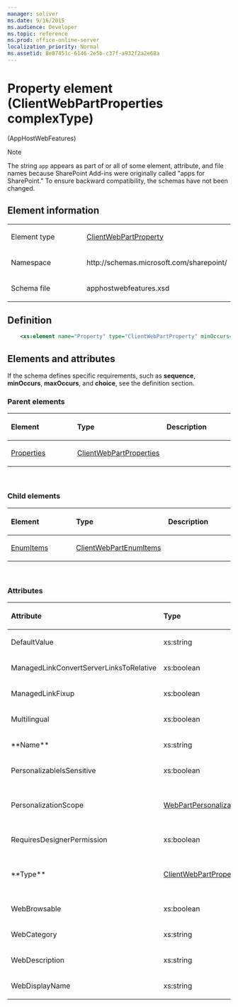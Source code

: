 ```yaml
---
manager: soliver
ms.date: 9/16/2015
ms.audience: Developer
ms.topic: reference
ms.prod: office-online-server
localization_priority: Normal
ms.assetid: 8e87451c-6146-2e5b-c37f-a932f2a2e68a
---
```


# Property element (ClientWebPartProperties complexType) 

(AppHostWebFeatures)

> [!NOTE] 
> The string `app` appears as part of or all of some element, attribute, and file names because SharePoint Add-ins were originally called "apps for SharePoint." To ensure backward compatibility, the schemas have not been changed. 

## Element information

<table>
<colgroup>
<col width="50%" />
<col width="50%" />
</colgroup>
<tbody>
<tr class="odd">
<td align="left"><p><span class="label">Element type</span></p></td>
<td align="left"><p><a href="clientwebpartproperty-complextype-apphostwebfeatures.md">ClientWebPartProperty</a></p></td>
</tr>
<tr class="even">
<td align="left"><p><span class="label">Namespace</span></p></td>
<td align="left"><p>http://schemas.microsoft.com/sharepoint/</p></td>
</tr>
<tr class="odd">
<td align="left"><p><span class="label">Schema file</span></p></td>
<td align="left"><p>apphostwebfeatures.xsd</p></td>
</tr>
</tbody>
</table>

## Definition

```XML
    <xs:element name="Property" type="ClientWebPartProperty" minOccurs="0" maxOccurs="unbounded"></xs:element>
```

## Elements and attributes

If the schema defines specific requirements, such as **sequence**, **minOccurs**, **maxOccurs**, and **choice**, see the definition section.


### Parent elements

<table>
<colgroup>
<col width="33%" />
<col width="33%" />
<col width="33%" />
</colgroup>
<thead>
<tr class="header">
<th align="left"><p>Element</p></th>
<th align="left"><p>Type</p></th>
<th align="left"><p>Description</p></th>
</tr>
</thead>
<tbody>
<tr class="odd">
<td align="left"><p><a href="properties-element-clientwebpartdefinition-complextypeapphostwebfeatures.md">Properties</a></p></td>
<td align="left"><p><a href="clientwebpartproperties-complextype-apphostwebfeatures.md">ClientWebPartProperties</a></p></td>
<td align="left"><p></p></td>
</tr>
</tbody>
</table>

<br/> 

### Child elements

<table>
<colgroup>
<col width="33%" />
<col width="33%" />
<col width="33%" />
</colgroup>
<thead>
<tr class="header">
<th align="left"><p>Element</p></th>
<th align="left"><p>Type</p></th>
<th align="left"><p>Description</p></th>
</tr>
</thead>
<tbody>
<tr class="odd">
<td align="left"><p><a href="enumitems-element-clientwebpartproperty-complextypeapphostwebfeatures.md">EnumItems</a></p></td>
<td align="left"><p><a href="clientwebpartenumitems-complextype-apphostwebfeatures.md">ClientWebPartEnumItems</a></p></td>
<td align="left"><p></p></td>
</tr>
</tbody>
</table>

<br/> 

### Attributes

<table>
<colgroup>
<col width="20%" />
<col width="20%" />
<col width="20%" />
<col width="10%" />
<col width="30%" />
</colgroup>
<thead>
<tr class="header">
<th align="left"><p>Attribute</p></th>
<th align="left"><p>Type</p></th>
<th align="left"><p>Required</p></th>
<th align="left"><p>Description</p></th>
<th align="left"><p>Possible values</p></th>
</tr>
</thead>
<tbody>
<tr class="odd">
<td align="left"><p>DefaultValue</p></td>
<td align="left"><p>xs:string</p></td>
<td align="left"><p>required</p></td>
<td align="left"><p></p></td>
<td align="left"><p>Values of the xs:string type.</p></td>
</tr>
<tr class="even">
<td align="left"><p>ManagedLinkConvertServerLinksToRelative</p></td>
<td align="left"><p>xs:boolean</p></td>
<td align="left"><p>optional</p></td>
<td align="left"><p></p></td>
<td align="left"><p>Values of the xs:boolean type.</p></td>
</tr>
<tr class="odd">
<td align="left"><p>ManagedLinkFixup</p></td>
<td align="left"><p>xs:boolean</p></td>
<td align="left"><p>optional</p></td>
<td align="left"><p></p></td>
<td align="left"><p>Values of the xs:boolean type.</p></td>
</tr>
<tr class="even">
<td align="left"><p>Multilingual</p></td>
<td align="left"><p>xs:boolean</p></td>
<td align="left"><p>optional</p></td>
<td align="left"><p></p></td>
<td align="left"><p>Values of the xs:boolean type.</p></td>
</tr>
<tr class="odd">
<td align="left"><p>**Name**</p></td>
<td align="left"><p>xs:string</p></td>
<td align="left"><p>required</p></td>
<td align="left"><p></p></td>
<td align="left"><p>Values of the xs:string type.</p></td>
</tr>
<tr class="even">
<td align="left"><p>PersonalizableIsSensitive</p></td>
<td align="left"><p>xs:boolean</p></td>
<td align="left"><p>optional</p></td>
<td align="left"><p></p></td>
<td align="left"><p>Values of the xs:boolean type.</p></td>
</tr>
<tr class="odd">
<td align="left"><p>PersonalizationScope</p></td>
<td align="left"><p><a href="webpartpersonalizationscope-simpletype-apphostwebfeatures.md">WebPartPersonalizationScope</a></p></td>
<td align="left"><p>optional</p></td>
<td align="left"><p></p></td>
<td align="left"><p>Values of the WebPartPersonalizationScope type.</p></td>
</tr>
<tr class="even">
<td align="left"><p>RequiresDesignerPermission</p></td>
<td align="left"><p>xs:boolean</p></td>
<td align="left"><p>required</p></td>
<td align="left"><p></p></td>
<td align="left"><p>Values of the xs:boolean type.</p></td>
</tr>
<tr class="odd">
<td align="left"><p>**Type**</p></td>
<td align="left"><p><a href="clientwebpartpropertytype-simpletype-apphostwebfeatures.md">ClientWebPartPropertyType</a></p></td>
<td align="left"><p>required</p></td>
<td align="left"><p></p></td>
<td align="left"><p>Values of the ClientWebPartPropertyType type.</p></td>
</tr>
<tr class="even">
<td align="left"><p>WebBrowsable</p></td>
<td align="left"><p>xs:boolean</p></td>
<td align="left"><p>optional</p></td>
<td align="left"><p></p></td>
<td align="left"><p>Values of the xs:boolean type.</p></td>
</tr>
<tr class="odd">
<td align="left"><p>WebCategory</p></td>
<td align="left"><p>xs:string</p></td>
<td align="left"><p>optional</p></td>
<td align="left"><p></p></td>
<td align="left"><p>Values of the xs:string type.</p></td>
</tr>
<tr class="even">
<td align="left"><p>WebDescription</p></td>
<td align="left"><p>xs:string</p></td>
<td align="left"><p>optional</p></td>
<td align="left"><p></p></td>
<td align="left"><p>Values of the xs:string type.</p></td>
</tr>
<tr class="odd">
<td align="left"><p>WebDisplayName</p></td>
<td align="left"><p>xs:string</p></td>
<td align="left"><p>optional</p></td>
<td align="left"><p></p></td>
<td align="left"><p>Values of the xs:string type.</p></td>
</tr>
</tbody>
</table>

<br/> 

<br/> 








